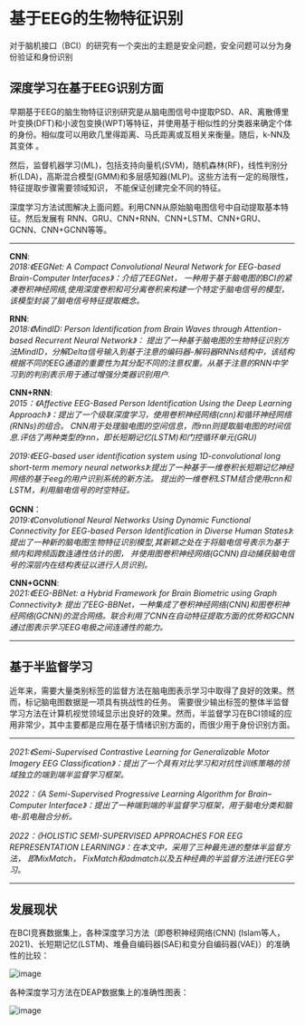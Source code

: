 # 基于EEG的生物特征识别

对于脑机接口（BCI）的研究有一个突出的主题是安全问题，安全问题可以分为身份验证和身份识别

## 深度学习在基于EEG识别方面

早期基于EEG的脑生物特征识别研究是从脑电图信号中提取PSD、AR、离散傅里叶变换(DFT)和小波包变换(WPT)等特征，并使用基于相似性的分类器来确定个体的身份。相似度可以用欧几里得距离、马氏距离或互相关来衡量。随后，k-NN及其变体
。

然后，监督机器学习(ML)，包括支持向量机(SVM)，随机森林(RF)，线性判别分析(LDA)，高斯混合模型(GMM)和多层感知器(MLP)。这些方法有一定的局限性，特征提取步骤需要领域知识，
不能保证创建完全不同的特征。

深度学习方法试图解决上面问题。利用CNN从原始脑电图信号中自动提取基本特征。然后发展有  RNN、GRU、CNN+RNN、CNN+LSTM、CNN+GRU、GCNN、CNN+GCNN等等。

----
**CNN**:    
*2018:《EEGNet: A Compact Convolutional Neural Network for EEG-based Brain-Computer Interfaces》：介绍了EEGNet，
一种用于基于脑电图的BCI的紧凑卷积神经网络,使用深度卷积和可分离卷积来构建一个特定于脑电信号的模型，该模型封装了脑电信号特征提取概念。*

**RNN**:    
*2018:《MindID: Person Identification from Brain Waves through Attention-based Recurrent Neural Network》：
提出了一种基于脑电图的生物特征识别方法MindID，分解Delta信号输入到基于注意的编码器-解码器RNNs结构中，该结构根据不同的EEG通道的重要性为其分配不同的注意权重。从基于注意的RNN中学习到的判别表示用于通过增强分类器识别用户.*   

**CNN+RNN**:     
*2015：《Affective EEG-Based Person Identification Using the Deep Learning Approach》：提出了一个级联深度学习，使用卷积神经网络(cnn)和循环神经网络(RNNs)的组合。
CNN用于处理脑电图的空间信息，而rnn则提取脑电图的时间信息.评估了两种类型的rnn，即长短期记忆(LSTM)和门控循环单元(GRU)*
     
*2019:《EEG-based user identification system using 1D-convolutional long short-term memory neural networks》:提出了一种基于一维卷积长短期记忆神经网络的基于eeg的用户识别系统的新方法。
提出的一维卷积LSTM结合使用cnn和LSTM，利用脑电信号的时空特征。*

**GCNN**：     
*2019:《Convolutional Neural Networks Using Dynamic Functional Connectivity for EEG-based Person Identification in Diverse Human States》:提出了一种新的脑电图生物特征识别模型,其新颖之处在于将脑电信号表示为基于频内和跨频函数连通性估计的图，
并使用图卷积神经网络(GCNN)自动捕获脑电信号的深层内在结构表征以进行人员识别。*

**CNN+GCNN**:    
*2021:《EEG-BBNet: a Hybrid Framework for Brain Biometric using Graph Connectivity》:
提出了EEG-BBNet，一种集成了卷积神经网络(CNN)和图卷积神经网络(GCNN)的混合网络。联合利用了CNN在自动特征提取方面的优势和GCNN通过图表示学习EEG电极之间连通性的能力。*

----

## 基于半监督学习
近年来，需要大量类别标签的监督方法在脑电图表示学习中取得了良好的效果。然而，标记脑电图数据是一项具有挑战性的任务。
需要很少输出标签的整体半监督学习方法在计算机视觉领域显示出良好的效果。然而，半监督学习在BCI领域的应用非常少，其中主要都是应用在基于情绪识别方面的，而很少用于身份识别方面。

------
*2021:《Semi-Supervised Contrastive Learning for Generalizable Motor Imagery EEG Classification》：提出了一个具有对比学习和对抗性训练策略的领域独立的端到端半监督学习框架。*

*2022：《A Semi-Supervised Progressive Learning Algorithm for Brain–Computer Interface》：提出了一种端到端的半监督学习框架，用于脑电分类和脑电-肌电融合分析。*

*2022：《HOLISTIC SEMI-SUPERVISED APPROACHES FOR EEG REPRESENTATION LEARNING》：在本文中，采用了三种最先进的整体半监督方法，
即MixMatch， FixMatch和admatch以及五种经典的半监督方法进行EEG学习。*

-----------

## 发展现状

在BCI竞赛数据集上，各种深度学习方法（即卷积神经网络(CNN) (Islam等人，2021)、长短期记忆(LSTM)、堆叠自编码器(SAE)和变分自编码器(VAE)）的准确性的比较：


![image](https://user-images.githubusercontent.com/109055774/226607117-f1d623fc-9dca-42f3-a0b0-e146e4b1d734.png)

各种深度学习方法在DEAP数据集上的准确性图表：


![image](https://user-images.githubusercontent.com/109055774/226607259-7a89b944-dcb1-4bb9-ada1-571299fb0ea8.png)


